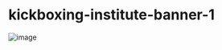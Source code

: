 # kickboxing-institute-banner-1

![image](https://user-images.githubusercontent.com/96114373/209110656-c9f46d42-5e43-4ef2-bd35-ab04d2750c70.png)
